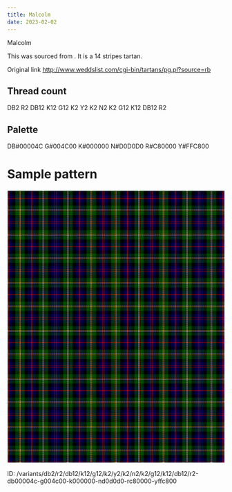 ```yaml
---
title: Malcolm
date: 2023-02-02
---
```

Malcolm

This was sourced from <no value>.  It is a 14 stripes tartan.

Original link http://www.weddslist.com/cgi-bin/tartans/pg.pl?source=rb

## Thread count
DB2 R2 DB12 K12 G12 K2 Y2 K2 N2 K2 G12 K12 DB12 R2

## Palette
DB#00004C G#004C00 K#000000 N#D0D0D0 R#C80000 Y#FFC800

# Sample pattern

![Tartan detail](tartan.png "DB2 R2 DB12 K12 G12 K2 Y2 K2 N2 K2 G12 K12 DB12 R2 tartan")

ID: /variants/db2/r2/db12/k12/g12/k2/y2/k2/n2/k2/g12/k12/db12/r2-db00004c-g004c00-k000000-nd0d0d0-rc80000-yffc800